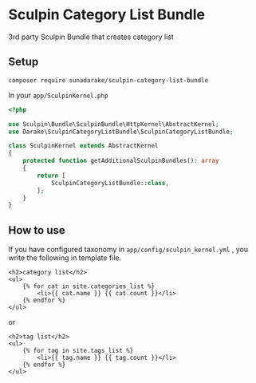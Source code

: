 # Sculpin Category List Bundle

3rd party Sculpin Bundle that creates category list

## Setup

```
composer require sunadarake/sculpin-category-list-bundle
```
In your `app/SculpinKernel.php`

```php
<?php

use Sculpin\Bundle\SculpinBundle\HttpKernel\AbstractKernel;
use Darake\SculpinCategoryListBundle\SculpinCategoryListBundle;

class SculpinKernel extends AbstractKernel
{
    protected function getAdditionalSculpinBundles(): array
    {
        return [
            SculpinCategoryListBundle::class,
        ];
    }
}
```

## How to use

If you have configured taxonomy in `app/config/sculpin_kernel.yml` , you write the following in template file.

```
<h2>category list</h2>
<ul>
    {% for cat in site.categories_list %}
        <li>{{ cat.name }} {{ cat.count }}</li>
    {% endfor %}
</ul>
```

or

```
<h2>tag list</h2>
<ul>
    {% for tag in site.tags_list %}
        <li>{{ tag.name }} {{ tag.count }}</li>
    {% endfor %}
</ul>
```